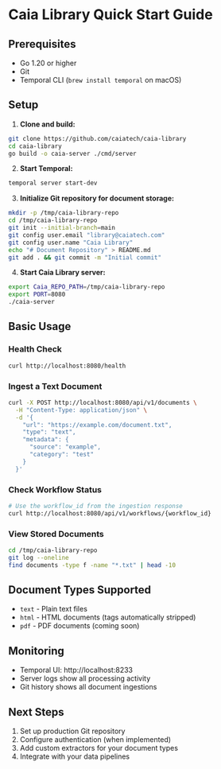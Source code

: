 # Caia Library Quick Start Guide

## Prerequisites

- Go 1.20 or higher
- Git
- Temporal CLI (`brew install temporal` on macOS)

## Setup

1. **Clone and build:**
```bash
git clone https://github.com/caiatech/caia-library
cd caia-library
go build -o caia-server ./cmd/server
```

2. **Start Temporal:**
```bash
temporal server start-dev
```

3. **Initialize Git repository for document storage:**
```bash
mkdir -p /tmp/caia-library-repo
cd /tmp/caia-library-repo
git init --initial-branch=main
git config user.email "library@caiatech.com"
git config user.name "Caia Library"
echo "# Document Repository" > README.md
git add . && git commit -m "Initial commit"
```

4. **Start Caia Library server:**
```bash
export Caia_REPO_PATH=/tmp/caia-library-repo
export PORT=8080
./caia-server
```

## Basic Usage

### Health Check
```bash
curl http://localhost:8080/health
```

### Ingest a Text Document
```bash
curl -X POST http://localhost:8080/api/v1/documents \
  -H "Content-Type: application/json" \
  -d '{
    "url": "https://example.com/document.txt",
    "type": "text",
    "metadata": {
      "source": "example",
      "category": "test"
    }
  }'
```

### Check Workflow Status
```bash
# Use the workflow_id from the ingestion response
curl http://localhost:8080/api/v1/workflows/{workflow_id}
```

### View Stored Documents
```bash
cd /tmp/caia-library-repo
git log --oneline
find documents -type f -name "*.txt" | head -10
```

## Document Types Supported

- `text` - Plain text files
- `html` - HTML documents (tags automatically stripped)
- `pdf` - PDF documents (coming soon)

## Monitoring

- Temporal UI: http://localhost:8233
- Server logs show all processing activity
- Git history shows all document ingestions

## Next Steps

1. Set up production Git repository
2. Configure authentication (when implemented)
3. Add custom extractors for your document types
4. Integrate with your data pipelines